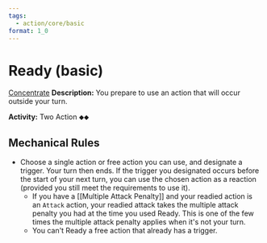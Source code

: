 ```yaml
---
tags:
  - action/core/basic
format: 1_0
---
```

# Ready (basic) [](#Actions "Two-Action")

[Concentrate](Concentrate.md "General Trait")
**Description:** You prepare to use an action that will occur outside your turn.

**Activity:** Two Action ⬥⬥

## Mechanical Rules

- Choose a single action or free action you can use, and designate a trigger. Your turn then ends. If the trigger you designated occurs before the start of your next turn, you can use the chosen action as a reaction (provided you still meet the requirements to use it).
	- If you have a [[Multiple Attack Penalty]] and your readied action is an `Attack` action, your readied attack takes the multiple attack penalty you had at the time you used Ready. This is one of the few times the multiple attack penalty applies when it's not your turn.
	- You can't Ready a free action that already has a trigger.  